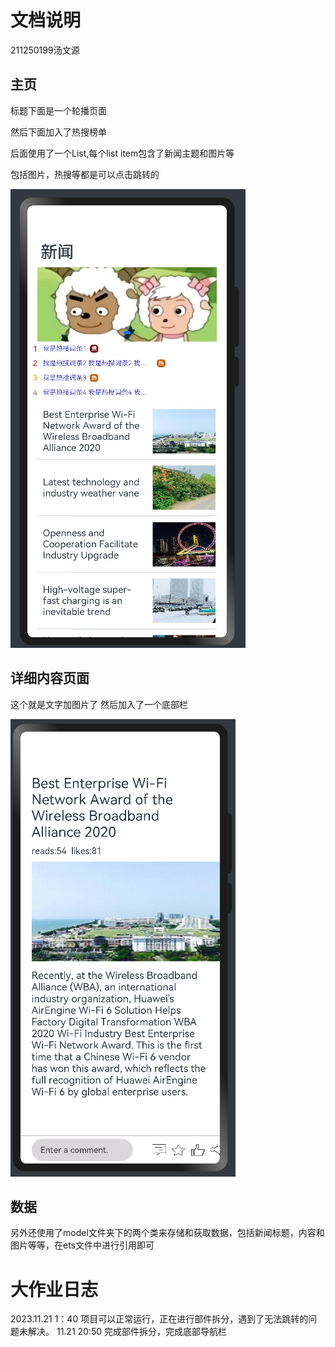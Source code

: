 # 文档说明
211250199汤文源

## 主页
标题下面是一个轮播页面

然后下面加入了热搜榜单

后面使用了一个List,每个list item包含了新闻主题和图片等

包括图片，热搜等都是可以点击跳转的

![](imags/f1.png)

## 详细内容页面

这个就是文字加图片了
然后加入了一个底部栏

![](imags/f2.png)

## 数据

另外还使用了model文件夹下的两个类来存储和获取数据，包括新闻标题，内容和图片等等，在ets文件中进行引用即可


# 大作业日志

2023.11.21 1：40 项目可以正常运行，正在进行部件拆分，遇到了无法跳转的问题未解决。
11.21 20:50 完成部件拆分，完成底部导航栏